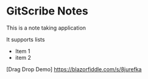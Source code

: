 # GitScribe Notes

This is a note taking application

It supports lists

* Item 1
* item 2

[Drag Drop Demo] https://blazorfiddle.com/s/8jurefka
